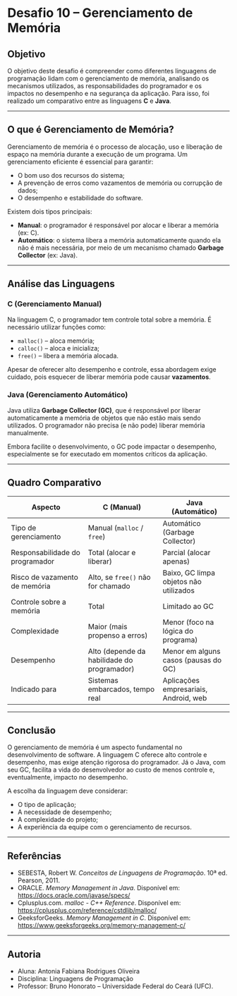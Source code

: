 # Desafio 10 – Gerenciamento de Memória

## Objetivo

O objetivo deste desafio é compreender como diferentes linguagens de programação lidam com o gerenciamento de memória, analisando os mecanismos utilizados, as responsabilidades do programador e os impactos no desempenho e na segurança da aplicação. Para isso, foi realizado um comparativo entre as linguagens **C** e **Java**.

---

## O que é Gerenciamento de Memória?

Gerenciamento de memória é o processo de alocação, uso e liberação de espaço na memória durante a execução de um programa. Um gerenciamento eficiente é essencial para garantir:
- O bom uso dos recursos do sistema;
- A prevenção de erros como vazamentos de memória ou corrupção de dados;
- O desempenho e estabilidade do software.

Existem dois tipos principais:
- **Manual**: o programador é responsável por alocar e liberar a memória (ex: C).
- **Automático**: o sistema libera a memória automaticamente quando ela não é mais necessária, por meio de um mecanismo chamado **Garbage Collector** (ex: Java).

---

## Análise das Linguagens

### C (Gerenciamento Manual)

Na linguagem C, o programador tem controle total sobre a memória. É necessário utilizar funções como:
- `malloc()` – aloca memória;
- `calloc()` – aloca e inicializa;
- `free()` – libera a memória alocada.

Apesar de oferecer alto desempenho e controle, essa abordagem exige cuidado, pois esquecer de liberar memória pode causar **vazamentos**.

### Java (Gerenciamento Automático)

Java utiliza **Garbage Collector (GC)**, que é responsável por liberar automaticamente a memória de objetos que não estão mais sendo utilizados. O programador não precisa (e não pode) liberar memória manualmente.

Embora facilite o desenvolvimento, o GC pode impactar o desempenho, especialmente se for executado em momentos críticos da aplicação.

---

## Quadro Comparativo

| Aspecto                      | C (Manual)                               | Java (Automático)                        |
|-----------------------------|------------------------------------------|------------------------------------------|
| Tipo de gerenciamento       | Manual (`malloc` / `free`)               | Automático (Garbage Collector)           |
| Responsabilidade do programador | Total (alocar e liberar)              | Parcial (alocar apenas)                  |
| Risco de vazamento de memória | Alto, se `free()` não for chamado       | Baixo, GC limpa objetos não utilizados   |
| Controle sobre a memória    | Total                                    | Limitado ao GC                           |
| Complexidade                | Maior (mais propenso a erros)            | Menor (foco na lógica do programa)       |
| Desempenho                 | Alto (depende da habilidade do programador) | Menor em alguns casos (pausas do GC) |
| Indicado para               | Sistemas embarcados, tempo real          | Aplicações empresariais, Android, web    |

---

## Conclusão

O gerenciamento de memória é um aspecto fundamental no desenvolvimento de software. A linguagem C oferece alto controle e desempenho, mas exige atenção rigorosa do programador. Já o Java, com seu GC, facilita a vida do desenvolvedor ao custo de menos controle e, eventualmente, impacto no desempenho.

A escolha da linguagem deve considerar:
- O tipo de aplicação;
- A necessidade de desempenho;
- A complexidade do projeto;
- A experiência da equipe com o gerenciamento de recursos.

---

## Referências

- SEBESTA, Robert W. *Conceitos de Linguagens de Programação*. 10ª ed. Pearson, 2011.
- ORACLE. *Memory Management in Java*. Disponível em: https://docs.oracle.com/javase/specs/
- Cplusplus.com. *malloc - C++ Reference*. Disponível em: https://cplusplus.com/reference/cstdlib/malloc/
- GeeksforGeeks. *Memory Management in C*. Disponível em: https://www.geeksforgeeks.org/memory-management-c/

---

## Autoria
- Aluna: Antonia Fabiana Rodrigues Oliveira
- Disciplina: Linguagens de Programação
- Professor: Bruno Honorato – Universidade Federal do Ceará (UFC).